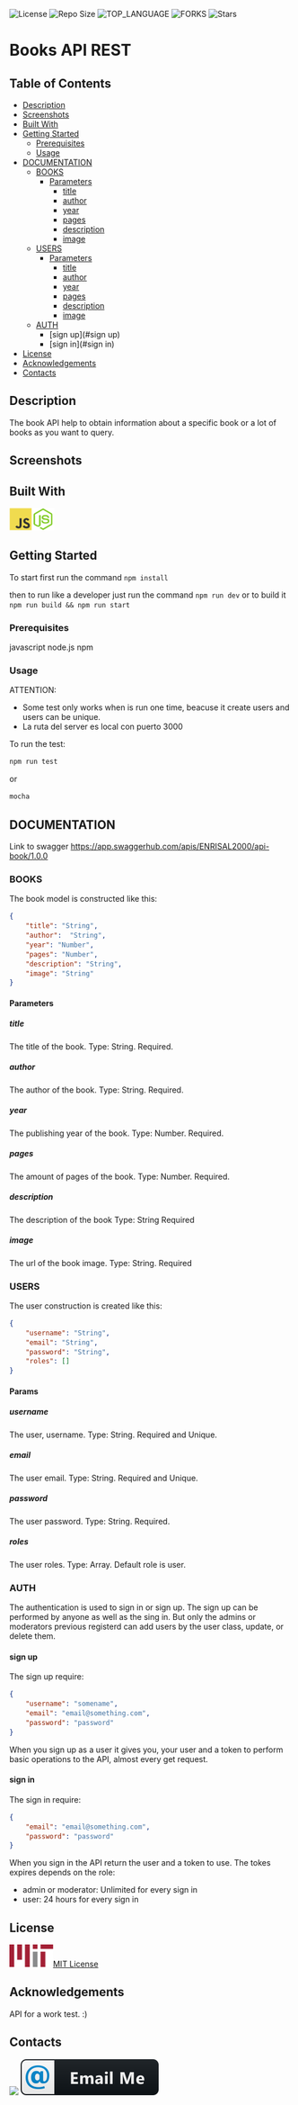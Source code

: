 ![License](https://img.shields.io/github/license/xHenrySx/API-REST.svg?style=for-the-badge) ![Repo Size](https://img.shields.io/github/languages/code-size/xHenrySx/API-REST.svg?style=for-the-badge) ![TOP_LANGUAGE](https://img.shields.io/github/languages/top/xHenrySx/API-REST.svg?style=for-the-badge) ![FORKS](https://img.shields.io/github/forks/xHenrySx/API-REST.svg?style=for-the-badge&social) ![Stars](https://img.shields.io/github/stars/xHenrySx/API-REST.svg?style=for-the-badge)
    
# Books API REST

## Table of Contents

- [Description](#description)
- [Screenshots](#screenshots)
- [Built With](#built-with)
- [Getting Started](#getting-started)
  - [Prerequisites](#prerequisites)
  - [Usage](#usage)
- [DOCUMENTATION](#documentation)
    - [BOOKS](#books)
      - [Parameters](#parameters)
        - [title](#title)
        - [author](#author)
        - [year](#year)
        - [pages](#pages)
        - [description](#description)
        - [image](#image)
    - [USERS](#users)
      - [Parameters](#parameters)
        - [title](#title)
        - [author](#author)
        - [year](#year)
        - [pages](#pages)
        - [description](#description)
        - [image](#image)
    - [AUTH](#auth)
      - [sign up](#sign up)
      - [sign in](#sign in)
- [License](#license)
- [Acknowledgements](#acknowledgements)
- [Contacts](#contacts)

## Description

The book API help to obtain information about a specific book or a lot of books as you want to query.

## Screenshots

## Built With

<a href="https://developer.mozilla.org/en-US/docs/Web/JavaScript"><img src="https://raw.githubusercontent.com/devicons/devicon/master/icons/javascript/javascript-original.svg" height="40px" width="40px" /></a><a href="https://nodejs.org/en/"><img src="https://raw.githubusercontent.com/devicons/devicon/master/icons/nodejs/nodejs-original.svg" height="40px" width="40px" /></a>

## Getting Started

To start first run the command
    ```
        npm install 
    ```

then 
to run like a developer just run the command
    ```
        npm run dev
    ```
or to build it
    ```
        npm run build && npm run start
    ```


### Prerequisites
javascript
node.js
npm

### Usage
ATTENTION: 
- Some test only works when is run one time, beacuse it create users and users can be unique.
- La ruta del server es local con puerto 3000

To run the test:
```cmd
npm run test
```
or
```cmd
mocha
```

## DOCUMENTATION
Link to swagger https://app.swaggerhub.com/apis/ENRISAL2000/api-book/1.0.0

### BOOKS
The book model is constructed like this:
```json
{    
    "title": "String",
    "author":  "String",
    "year": "Number",
    "pages": "Number",
    "description": "String",
    "image": "String"
}
```
#### Parameters
##### title
The title of the book.
Type: String.
Required.
##### author
The author of the book.
Type: String.
Required.
##### year
The publishing year of the book.
Type: Number.
Required.
##### pages
The amount of pages of the book.
Type: Number.
Required.
##### description
The description of the book
Type: String
Required
##### image
The url of the book image.
Type: String.
Required

### USERS
The user construction is created like this:
```json
{
    "username": "String",
    "email": "String",
    "password": "String",
    "roles": [] 
}
```
#### Params
##### username
The user, username.
Type: String.
Required and Unique.

##### email
The user email.
Type: String.
Required and Unique.

##### password
The user password.
Type: String.
Required.

##### roles
The user roles.
Type: Array.
Default role is user.

### AUTH
The authentication is used to sign in or sign up.
The sign up can be performed by anyone as well as the sing in.
But only the admins or moderators previous registerd can add users by the
user class, update, or delete them.
#### sign up
The sign up require:
```json
{
    "username": "somename",
    "email": "email@something.com",
    "password": "password"
}
```
When you sign up as a user it gives you, your user and a token to perform
basic operations to the API, almost every get request.

#### sign in
The sign in require:
```json
{
    "email": "email@something.com",
    "password": "password"
}
```
When you sign in the API return the user and a token to use.
The tokes expires depends on the role:
- admin or moderator: Unlimited for every sign in
- user: 24 hours for every sign in

## License

<a href="https://choosealicense.com/licenses/mit/"><img src="https://raw.githubusercontent.com/johnturner4004/readme-generator/master/src/components/assets/images/mit.svg" height=40 />MIT License</a>

## Acknowledgements

API for a work test. :)

## Contacts

<a href="https://www.linkedin.com/in/henry-saldivar"><img src="https://img.shields.io/badge/LinkedIn-0077B5?style=for-the-badge&logo=linkedin&logoColor=white" /></a>  <a href="mailto:enrisal2000@gmail.com"><img src=https://raw.githubusercontent.com/johnturner4004/readme-generator/master/src/components/assets/images/email_me_button_icon_151852.svg /></a>
